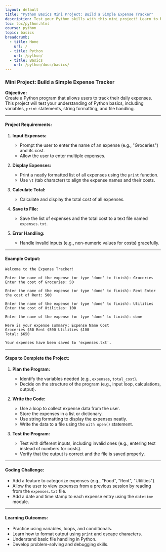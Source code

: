 ```yaml
---
layout: default
title: "Python Basics Mini Project: Build a Simple Expense Tracker"
description: Test your Python skills with this mini project! Learn to build a simple expense tracker using variables, loops, string formatting, and file handling. Perfect for beginners.
toc: toc/python.html
course: python
topic: basics
breadcrumb:
  - title: Home
    url: /
  - title: Python
    url: /python/
  - title: Basics
    url: /python/docs/basics/
---
```


### Mini Project: Build a Simple Expense Tracker

**Objective:**  
Create a Python program that allows users to track their daily expenses. This project will test your understanding of Python basics, including variables, `print` statements, string formatting, and file handling.

---

#### **Project Requirements:**

1. **Input Expenses:**
   - Prompt the user to enter the name of an expense (e.g., "Groceries") and its cost.
   - Allow the user to enter multiple expenses.

2. **Display Expenses:**
   - Print a neatly formatted list of all expenses using the `print` function.
   - Use `\t` (tab character) to align the expense names and their costs.

3. **Calculate Total:**
   - Calculate and display the total cost of all expenses.

4. **Save to File:**
   - Save the list of expenses and the total cost to a text file named `expenses.txt`.

5. **Error Handling:**
   - Handle invalid inputs (e.g., non-numeric values for costs) gracefully.

---

#### **Example Output:**

```output
Welcome to the Expense Tracker!

Enter the name of the expense (or type 'done' to finish): Groceries Enter the cost of Groceries: 50

Enter the name of the expense (or type 'done' to finish): Rent Enter the cost of Rent: 500

Enter the name of the expense (or type 'done' to finish): Utilities Enter the cost of Utilities: 100

Enter the name of the expense (or type 'done' to finish): done

Here is your expense summary: Expense Name Cost
Groceries $50 Rent $500 Utilities $100
Total: $650

Your expenses have been saved to 'expenses.txt'.
```


---

#### **Steps to Complete the Project:**

1. **Plan the Program:**
   - Identify the variables needed (e.g., `expenses`, `total_cost`).
   - Decide on the structure of the program (e.g., input loop, calculations, output).

2. **Write the Code:**
   - Use a loop to collect expense data from the user.
   - Store the expenses in a list or dictionary.
   - Use string formatting to display the expenses neatly.
   - Write the data to a file using the `with open()` statement.

3. **Test the Program:**
   - Test with different inputs, including invalid ones (e.g., entering text instead of numbers for costs).
   - Verify that the output is correct and the file is saved properly.

---

#### **Coding Challenge:**
- Add a feature to categorize expenses (e.g., "Food", "Rent", "Utilities").
- Allow the user to view expenses from a previous session by reading from the `expenses.txt` file.
- Add a date and time stamp to each expense entry using the `datetime` module.

---

#### **Learning Outcomes:**
- Practice using variables, loops, and conditionals.
- Learn how to format output using `print` and escape characters.
- Understand basic file handling in Python.
- Develop problem-solving and debugging skills.

<script async src="https://pagead2.googlesyndication.com/pagead/js/adsbygoogle.js?client=ca-pub-1602443888929206"
     crossorigin="anonymous"></script>
<ins class="adsbygoogle"
     style="display:block"
     data-ad-format="autorelaxed"
     data-ad-client="ca-pub-1602443888929206"
     data-ad-slot="7879511511"></ins>
<script>
     (adsbygoogle = window.adsbygoogle || []).push({});
</script>